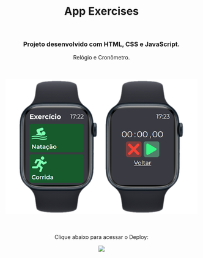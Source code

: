 <h1 align="center">
  App Exercises</h1>
<br>
<h3 align="center">Projeto desenvolvido com HTML, CSS e JavaScript.</h3>
<p align="center">Relógio e Cronômetro.</p>
<br>
<br>

<div align="center">
  <img width="700px" src="https://github.com/feliperyo/app-exercises/blob/master/assets/mockup.png?raw=true"/>
</div>
<br>
<div align="center">
  <br>
  <p>Clique abaixo para acessar o Deploy:</p>
<a href="https://feliperyo.github.io/app-exercises/" target="_blank"><img src="https://img.shields.io/website-up-down-green-red/http/cv.lbesson.qc.to.svg"></a>
</div>
